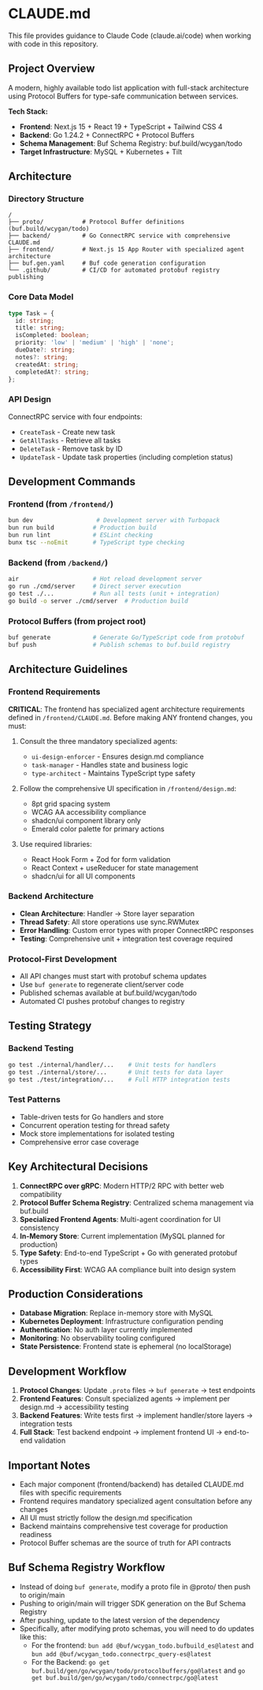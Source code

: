 # CLAUDE.md

This file provides guidance to Claude Code (claude.ai/code) when working with code in this repository.

## Project Overview

A modern, highly available todo list application with full-stack architecture using Protocol Buffers for type-safe communication between services.

**Tech Stack:**
- **Frontend**: Next.js 15 + React 19 + TypeScript + Tailwind CSS 4
- **Backend**: Go 1.24.2 + ConnectRPC + Protocol Buffers
- **Schema Management**: Buf Schema Registry: buf.build/wcygan/todo
- **Target Infrastructure**: MySQL + Kubernetes + Tilt

## Architecture

### Directory Structure
```
/
├── proto/           # Protocol Buffer definitions (buf.build/wcygan/todo)
├── backend/         # Go ConnectRPC service with comprehensive CLAUDE.md
├── frontend/        # Next.js 15 App Router with specialized agent architecture
├── buf.gen.yaml     # Buf code generation configuration
└── .github/         # CI/CD for automated protobuf registry publishing
```

### Core Data Model
```typescript
type Task = {
  id: string;
  title: string;
  isCompleted: boolean;
  priority: 'low' | 'medium' | 'high' | 'none';
  dueDate?: string;
  notes?: string;
  createdAt: string;
  completedAt?: string;
};
```

### API Design
ConnectRPC service with four endpoints:
- `CreateTask` - Create new task
- `GetAllTasks` - Retrieve all tasks
- `DeleteTask` - Remove task by ID
- `UpdateTask` - Update task properties (including completion status)

## Development Commands

### Frontend (from `/frontend/`)
```bash
bun dev                  # Development server with Turbopack
bun run build           # Production build
bun run lint            # ESLint checking
bunx tsc --noEmit       # TypeScript type checking
```

### Backend (from `/backend/`)
```bash
air                     # Hot reload development server
go run ./cmd/server     # Direct server execution
go test ./...           # Run all tests (unit + integration)
go build -o server ./cmd/server  # Production build
```

### Protocol Buffers (from project root)
```bash
buf generate            # Generate Go/TypeScript code from protobuf
buf push                # Publish schemas to buf.build registry
```

## Architecture Guidelines

### Frontend Requirements
**CRITICAL**: The frontend has specialized agent architecture requirements defined in `/frontend/CLAUDE.md`. Before making ANY frontend changes, you must:

1. Consult the three mandatory specialized agents:
   - `ui-design-enforcer` - Ensures design.md compliance
   - `task-manager` - Handles state and business logic
   - `type-architect` - Maintains TypeScript type safety

2. Follow the comprehensive UI specification in `/frontend/design.md`:
   - 8pt grid spacing system
   - WCAG AA accessibility compliance
   - shadcn/ui component library only
   - Emerald color palette for primary actions

3. Use required libraries:
   - React Hook Form + Zod for form validation
   - React Context + useReducer for state management
   - shadcn/ui for all UI components

### Backend Architecture
- **Clean Architecture**: Handler → Store layer separation
- **Thread Safety**: All store operations use sync.RWMutex
- **Error Handling**: Custom error types with proper ConnectRPC responses
- **Testing**: Comprehensive unit + integration test coverage required

### Protocol-First Development
- All API changes must start with protobuf schema updates
- Use `buf generate` to regenerate client/server code
- Published schemas available at buf.build/wcygan/todo
- Automated CI pushes protobuf changes to registry

## Testing Strategy

### Backend Testing
```bash
go test ./internal/handler/...    # Unit tests for handlers
go test ./internal/store/...      # Unit tests for data layer
go test ./test/integration/...    # Full HTTP integration tests
```

### Test Patterns
- Table-driven tests for Go handlers and store
- Concurrent operation testing for thread safety
- Mock store implementations for isolated testing
- Comprehensive error case coverage

## Key Architectural Decisions

1. **ConnectRPC over gRPC**: Modern HTTP/2 RPC with better web compatibility
2. **Protocol Buffer Schema Registry**: Centralized schema management via buf.build
3. **Specialized Frontend Agents**: Multi-agent coordination for UI consistency
4. **In-Memory Store**: Current implementation (MySQL planned for production)
5. **Type Safety**: End-to-end TypeScript + Go with generated protobuf types
6. **Accessibility First**: WCAG AA compliance built into design system

## Production Considerations

- **Database Migration**: Replace in-memory store with MySQL
- **Kubernetes Deployment**: Infrastructure configuration pending
- **Authentication**: No auth layer currently implemented
- **Monitoring**: No observability tooling configured
- **State Persistence**: Frontend state is ephemeral (no localStorage)

## Development Workflow

1. **Protocol Changes**: Update `.proto` files → `buf generate` → test endpoints
2. **Frontend Features**: Consult specialized agents → implement per design.md → accessibility testing
3. **Backend Features**: Write tests first → implement handler/store layers → integration tests
4. **Full Stack**: Test backend endpoint → implement frontend UI → end-to-end validation

## Important Notes

- Each major component (frontend/backend) has detailed CLAUDE.md files with specific requirements
- Frontend requires mandatory specialized agent consultation before any changes
- All UI must strictly follow the design.md specification
- Backend maintains comprehensive test coverage for production readiness
- Protocol Buffer schemas are the source of truth for API contracts

## Buf Schema Registry Workflow

- Instead of doing `buf generate`, modify a proto file in @proto/ then push to origin/main
- Pushing to origin/main will trigger SDK generation on the Buf Schema Registry
- After pushing, update to the latest version of the dependency
- Specifically, after modifying proto schemas, you will need to do updates like this:
  - For the frontend: `bun add @buf/wcygan_todo.bufbuild_es@latest` and `bun add @buf/wcygan_todo.connectrpc_query-es@latest`
  - For the Backend: `go get buf.build/gen/go/wcygan/todo/protocolbuffers/go@latest` and `go get buf.build/gen/go/wcygan/todo/connectrpc/go@latest`
